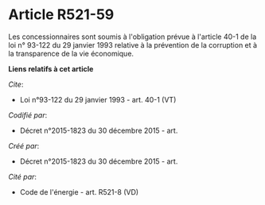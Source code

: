 # Article R521-59

Les concessionnaires sont soumis à l'obligation prévue à l'article 40-1 de la loi n° 93-122 du 29 janvier 1993 relative à la
prévention de la corruption et à la transparence de la vie économique.

**Liens relatifs à cet article**

_Cite_:

  - Loi n°93-122 du 29 janvier 1993 - art. 40-1 (VT)

_Codifié par_:

  - Décret n°2015-1823 du 30 décembre 2015 - art.

_Créé par_:

  - Décret n°2015-1823 du 30 décembre 2015 - art.

_Cité par_:

  - Code de l'énergie - art. R521-8 (VD)
